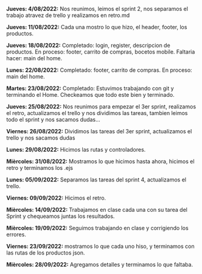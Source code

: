 **Jueves: 4/08/2022:**
Nos reunimos, leimos el sprint 2, nos separamos el trabajo atravez de trello y realizamos en retro.md

**Jueves: 11/08/2022:**
Cada una mostro lo que hizo, el header, footer, los productos. 

**Jueves: 18/08/2022:**
Completado: login, register, descripcion de productos.
En proceso: footer, carrito de compras, bocetos mobile.
Faltaria hacer: main del home.

**Lunes: 22/08/2022:**
Completado: footer, carrito de compras.
En proceso: main del home.

**Martes: 23/08/2022:**
Completado: Estuvimos trabajando con git y terminando el Home.
Checkeamos que todo este bien y terminado.

**Jueves: 25/08/2022:**
Nos reunimos para empezar el 3er sprint, realizamos el retro, actualizamos el trello y nos dividimos las tareas, tambien leimos todo el sprint y nos sacamos dudas...

**Viernes: 26/08/2022:**
Dividimos las tareas del 3er sprint, actualizamos el trello y nos sacamos dudas


**Lunes: 29/08/2022:**
Hicimos las rutas y controladores.

**Mièrcoles: 31/08/2022:**
Mostramos lo que hicimos hasta ahora, hicimos el retro y terminamos los .ejs

**Lunes: 05/09/2022:**
Separamos las tareas del sprint 4, actualizamos el trello. 

**Viernes: 09/09/2022:**
Hicimos el retro. 

**Mièrcoles: 14/09/2022:**
Trabajamos en clase cada una con su tarea del Sprint y chequeamos juntas los resultados.

**Mièrcoles: 19/09/2022:**
Seguimos trabajando en clase y corrigiendo los errores.

**Viernes: 23/09/2022:**
mostramos lo que cada uno hiso, y terminamos con las rutas de los productos json.

**Mièrcoles: 28/09/2022:**
Agregamos detalles y terminamos lo que faltaba.




